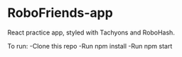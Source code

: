 # RoboFriends-app

React practice app, styled with Tachyons and RoboHash.

To run:
-Clone this repo
-Run npm install
-Run npm start
